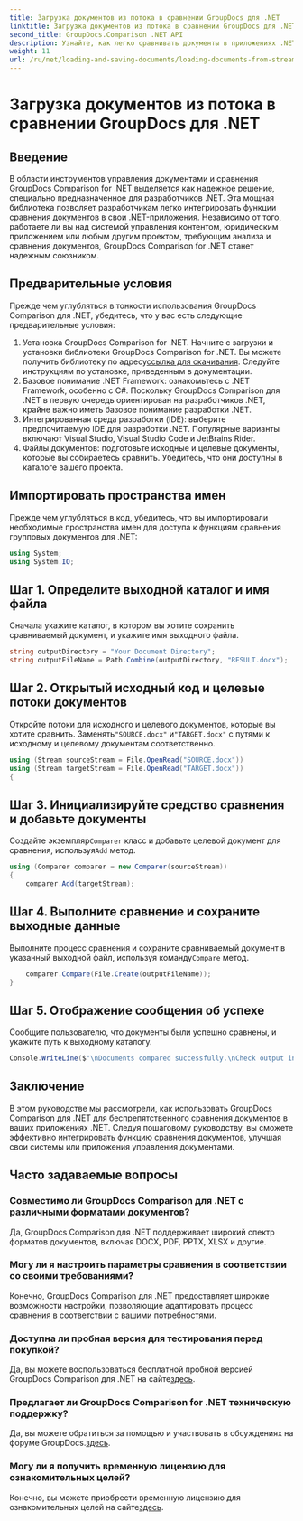 ```yaml
---
title: Загрузка документов из потока в сравнении GroupDocs для .NET
linktitle: Загрузка документов из потока в сравнении GroupDocs для .NET
second_title: GroupDocs.Comparison .NET API
description: Узнайте, как легко сравнивать документы в приложениях .NET с помощью GroupDocs Comparison, мощной библиотеки .NET.
weight: 11
url: /ru/net/loading-and-saving-documents/loading-documents-from-stream/
---
```


# Загрузка документов из потока в сравнении GroupDocs для .NET

## Введение
В области инструментов управления документами и сравнения GroupDocs Comparison for .NET выделяется как надежное решение, специально предназначенное для разработчиков .NET. Эта мощная библиотека позволяет разработчикам легко интегрировать функции сравнения документов в свои .NET-приложения. Независимо от того, работаете ли вы над системой управления контентом, юридическим приложением или любым другим проектом, требующим анализа и сравнения документов, GroupDocs Comparison for .NET станет надежным союзником.
## Предварительные условия
Прежде чем углубляться в тонкости использования GroupDocs Comparison для .NET, убедитесь, что у вас есть следующие предварительные условия:
1.  Установка GroupDocs Comparison for .NET. Начните с загрузки и установки библиотеки GroupDocs Comparison for .NET. Вы можете получить библиотеку по адресу[ссылка для скачивания](https://releases.groupdocs.com/comparison/net/). Следуйте инструкциям по установке, приведенным в документации.
2. Базовое понимание .NET Framework: ознакомьтесь с .NET Framework, особенно с C#. Поскольку GroupDocs Comparison для .NET в первую очередь ориентирован на разработчиков .NET, крайне важно иметь базовое понимание разработки .NET.
3. Интегрированная среда разработки (IDE): выберите предпочитаемую IDE для разработки .NET. Популярные варианты включают Visual Studio, Visual Studio Code и JetBrains Rider.
4. Файлы документов: подготовьте исходные и целевые документы, которые вы собираетесь сравнить. Убедитесь, что они доступны в каталоге вашего проекта.

## Импортировать пространства имен
Прежде чем углубляться в код, убедитесь, что вы импортировали необходимые пространства имен для доступа к функциям сравнения групповых документов для .NET:
```csharp
using System;
using System.IO;
```
## Шаг 1. Определите выходной каталог и имя файла
Сначала укажите каталог, в котором вы хотите сохранить сравниваемый документ, и укажите имя выходного файла.
```csharp
string outputDirectory = "Your Document Directory";
string outputFileName = Path.Combine(outputDirectory, "RESULT.docx");
```
## Шаг 2. Открытый исходный код и целевые потоки документов
 Откройте потоки для исходного и целевого документов, которые вы хотите сравнить. Заменять`"SOURCE.docx"` и`"TARGET.docx"` с путями к исходному и целевому документам соответственно.
```csharp
using (Stream sourceStream = File.OpenRead("SOURCE.docx"))
using (Stream targetStream = File.OpenRead("TARGET.docx"))
{
```
## Шаг 3. Инициализируйте средство сравнения и добавьте документы
 Создайте экземпляр`Comparer` класс и добавьте целевой документ для сравнения, используя`Add` метод.
```csharp
using (Comparer comparer = new Comparer(sourceStream))
{
    comparer.Add(targetStream);
```
## Шаг 4. Выполните сравнение и сохраните выходные данные
 Выполните процесс сравнения и сохраните сравниваемый документ в указанный выходной файл, используя команду`Compare` метод.
```csharp
    comparer.Compare(File.Create(outputFileName));
}
```
## Шаг 5. Отображение сообщения об успехе
Сообщите пользователю, что документы были успешно сравнены, и укажите путь к выходному каталогу.
```csharp
Console.WriteLine($"\nDocuments compared successfully.\nCheck output in {outputDirectory}.");
```

## Заключение
В этом руководстве мы рассмотрели, как использовать GroupDocs Comparison для .NET для беспрепятственного сравнения документов в ваших приложениях .NET. Следуя пошаговому руководству, вы сможете эффективно интегрировать функцию сравнения документов, улучшая свои системы или приложения управления документами.
## Часто задаваемые вопросы
### Совместимо ли GroupDocs Comparison для .NET с различными форматами документов?
Да, GroupDocs Comparison для .NET поддерживает широкий спектр форматов документов, включая DOCX, PDF, PPTX, XLSX и другие.
### Могу ли я настроить параметры сравнения в соответствии со своими требованиями?
Конечно, GroupDocs Comparison для .NET предоставляет широкие возможности настройки, позволяющие адаптировать процесс сравнения в соответствии с вашими потребностями.
### Доступна ли пробная версия для тестирования перед покупкой?
 Да, вы можете воспользоваться бесплатной пробной версией GroupDocs Comparison для .NET на сайте[здесь](https://releases.groupdocs.com/).
### Предлагает ли GroupDocs Comparison for .NET техническую поддержку?
Да, вы можете обратиться за помощью и участвовать в обсуждениях на форуме GroupDocs.[здесь](https://forum.groupdocs.com/c/comparison/12).
### Могу ли я получить временную лицензию для ознакомительных целей?
 Конечно, вы можете приобрести временную лицензию для ознакомительных целей на сайте[здесь](https://purchase.groupdocs.com/temporary-license/).